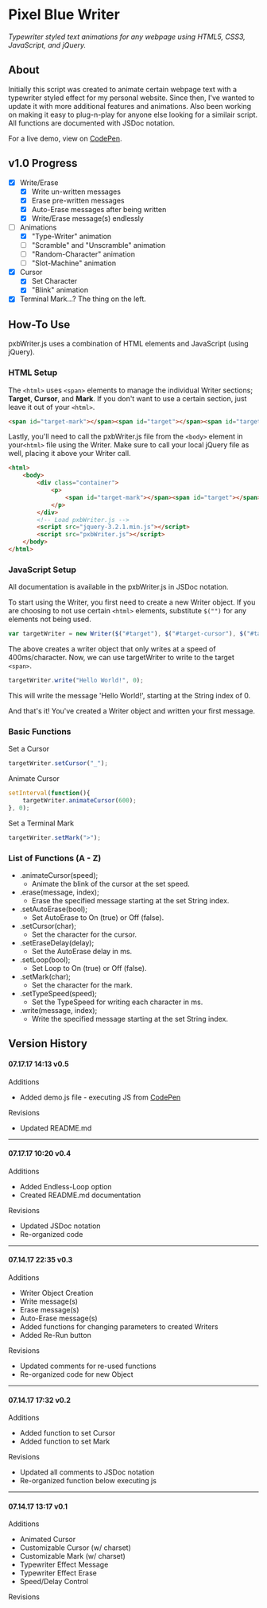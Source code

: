 # Pixel Blue Writer
_Typewriter styled text animations for any webpage using HTML5, CSS3, JavaScript, and jQuery._

## About
Initially this script was created to animate certain webpage text with a typewriter styled effect for my personal website. Since then, I've wanted to update it with more additional features and animations. Also been working on making it easy to plug-n-play for anyone else looking for a similair script. All functions are documented with JSDoc notation. 

For a live demo, view on [CodePen](https://codepen.io/pxlblue/full/WOmddR).

## v1.0 Progress
- [x] Write/Erase
    - [x] Write un-written messages
    - [x] Erase pre-written messages
    - [x] Auto-Erase messages after being written
    - [x] Write/Erase message(s) endlessly
- [ ] Animations
    - [x] "Type-Writer" animation
    - [ ] "Scramble" and "Unscramble" animation
    - [ ] "Random-Character" animation
    - [ ] "Slot-Machine" animation
- [x] Cursor
    - [x] Set Character
    - [x] "Blink" animation
- [x] Terminal Mark...? The thing on the left.

## How-To Use
pxbWriter.js uses a combination of HTML elements and JavaScript (using jQuery).

### HTML Setup
The `<html>` uses `<span>` elements to manage the individual Writer sections; **Target**, **Cursor**, and **Mark**. If you don't want to use a certain section, just leave it out of your `<html>`.

```HTML
<span id="target-mark"></span><span id="target"></span><span id="target-cursor"></span>
```

Lastly, you'll need to call the pxbWriter.js file from the `<body>` element in your`<html>` file using the Writer. Make sure to call your local jQuery file as well, placing it above your Writer call.
```HTML
<html>
    <body>
        <div class="container">
            <p>
                <span id="target-mark"></span><span id="target"></span><span id="target-cursor"></span>
            </p>
        </div>
        <!-- Load pxbWriter.js -->
        <script src="jquery-3.2.1.min.js"></script>
        <script src="pxbWriter.js"></script>
    </body>
</html>
```
### JavaScript Setup
All documentation is available in the pxbWriter.js in JSDoc notation.

To start using the Writer, you first need to create a new Writer object. If you are choosing to not use certain `<html>` elements, substitute `$("")` for any elements not being used.
```JavaScript
var targetWriter = new Writer($("#target"), $("#target-cursor"), $("#target-mark"), 400, false, false, 0);
```
The above creates a writer object that only writes at a speed of 400ms/character. Now, we can use targetWriter to write to the target `<span>`.
```JavaScript
targetWriter.write("Hello World!", 0);
```
This will write the message 'Hello World!', starting at the String index of 0.

And that's it! You've created a Writer object and written your first message.

### Basic Functions
Set a Cursor
```JavaScript
targetWriter.setCursor("_");
```
Animate Cursor
```JavaScript
setInterval(function(){
    targetWriter.animateCursor(600);
}, 0);
```
Set a Terminal Mark
```JavaScript
targetWriter.setMark(">");
```
### List of Functions (A - Z)
- .animateCursor(speed);
    - Animate the blink of the cursor at the set speed.
- .erase(message, index);
    - Erase the specified message starting at the set String index.
- .setAutoErase(bool);
    - Set AutoErase to On (true) or Off (false).
- .setCursor(char);
    - Set the character for the cursor.
- .setEraseDelay(delay);
    - Set the AutoErase delay in ms.
- .setLoop(bool);
    - Set Loop to On (true) or Off (false).
- .setMark(char);
    - Set the character for the mark.
- .setTypeSpeed(speed);
    - Set the TypeSpeed for writing each character in ms.
- .write(message, index);
    - Write the specified message starting at the set String index.


## Version History
#### 07.17.17 14:13 v0.5
Additions
- Added demo.js file - executing JS from [CodePen](https://codepen.io/pxlblue/pen/WOmddR)

Revisions
- Updated README.md
---
#### 07.17.17 10:20 v0.4
Additions
- Added Endless-Loop option
- Created README.md documentation

Revisions
- Updated JSDoc notation
- Re-organized code
---
#### 07.14.17 22:35 v0.3
Additions
- Writer Object Creation
- Write message(s)
- Erase message(s)
- Auto-Erase message(s)
- Added functions for changing parameters to created Writers
- Added Re-Run button

Revisions
- Updated comments for re-used functions
- Re-organized code for new Object
---
#### 07.14.17 17:32 v0.2
Additions
- Added function to set Cursor
- Added function to set Mark

Revisions
- Updated all comments to JSDoc notation
- Re-organized function below executing js
---
#### 07.14.17 13:17 v0.1
Additions
- Animated Cursor
- Customizable Cursor (w/ charset)
- Customizable Mark (w/ charset)
- Typewriter Effect Message
- Typewriter Effect Erase
- Speed/Delay Control

Revisions

